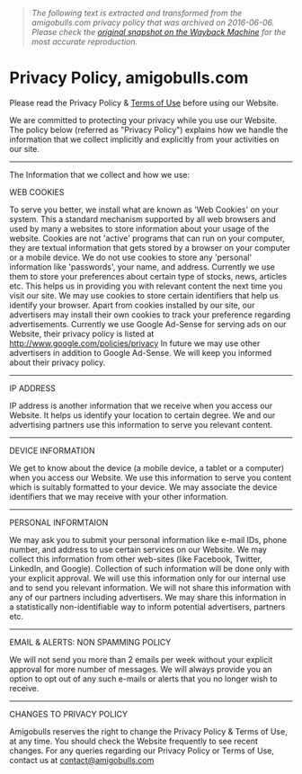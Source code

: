 > *The following text is extracted and transformed from the amigobulls.com privacy policy that was archived on 2016-06-06. Please check the [original snapshot on the Wayback Machine](https://web.archive.org/web/20160606183559id_/http%3A//amigobulls.com/privacy) for the most accurate reproduction.*

# Privacy Policy, amigobulls.com

Please read the Privacy Policy & [Terms of Use](http://amigobulls.com/terms) before using our Website.

We are committed to protecting your privacy while you use our Website. The policy below (referred as "Privacy Policy") explains how we handle the information that we collect implicitly and explicitly from your activities on our site.

* * *

The Information that we collect and how we use:

WEB COOKIES

To serve you better, we install what are known as 'Web Cookies' on your system. This a standard mechanism supported by all web browsers and used by many a websites to store information about your usage of the website. Cookies are not 'active' programs that can run on your computer, they are textual information that gets stored by a browser on your computer or a mobile device. We do not use cookies to store any 'personal' information like 'passwords', your name, and address. Currently we use them to store your preferences about certain type of stocks, news, articles etc. This helps us in providing you with relevant content the next time you visit our site. We may use cookies to store certain identifiers that help us identify your browser. Apart from cookies installed by our site, our advertisers may install their own cookies to track your preference regarding advertisements. Currently we use Google Ad-Sense for serving ads on our Website, their privacy policy is listed at <http://www.google.com/policies/privacy> In future we may use other advertisers in addition to Google Ad-Sense. We will keep you informed about their privacy policy.

* * *

IP ADDRESS

IP address is another information that we receive when you access our Website. It helps us identify your location to certain degree. We and our advertising partners use this information to serve you relevant content.

* * *

DEVICE INFORMATION

We get to know about the device (a mobile device, a tablet or a computer) when you access our Website. We use this information to serve you content which is suitably formatted to your device. We may associate the device identifiers that we may receive with your other information.

* * *

PERSONAL INFORMTAION

We may ask you to submit your personal information like e-mail IDs, phone number, and address to use certain services on our Website. We may collect this information from other web-sites (like Facebook, Twitter, LinkedIn, and Google). Collection of such information will be done only with your explicit approval. We will use this information only for our internal use and to send you relevant information. We will not share this information with any of our partners including advertisers. We may share this information in a statistically non-identifiable way to inform potential advertisers, partners etc.

* * *

EMAIL & ALERTS: NON SPAMMING POLICY

We will not send you more than 2 emails per week without your explicit approval for more number of messages. We will always provide you an option to opt out of any such e-mails or alerts that you no longer wish to receive.

* * *

CHANGES TO PRIVACY POLICY

Amigobulls reserves the right to change the Privacy Policy & Terms of Use, at any time. You should check the Website frequently to see recent changes. For any queries regarding our Privacy Policy or Terms of Use, contact us at [contact@amigobulls.com](mailto:contact@amigobulls.com)
